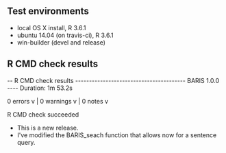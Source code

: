## Test environments
* local OS X install, R 3.6.1
* ubuntu 14.04 (on travis-ci), R 3.6.1
* win-builder (devel and release)

## R CMD check results

-- R CMD check results ---------------------------------------- BARIS 1.0.0 ----
Duration: 1m 53.2s

0 errors v | 0 warnings v | 0 notes v

R CMD check succeeded

* This is a new release.
* I've modified the BARIS_seach function that allows now for a sentence query.
